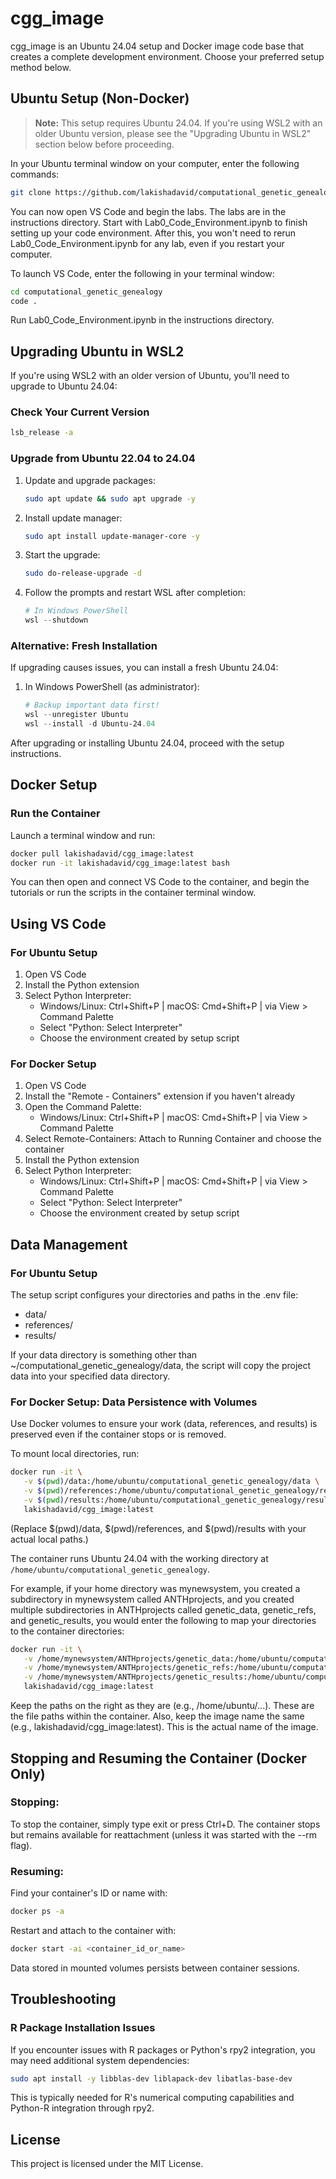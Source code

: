 # cgg_image

cgg_image is an Ubuntu 24.04 setup and Docker image code base that creates a complete development environment. Choose your preferred setup method below.

## Ubuntu Setup (Non-Docker)

> **Note:** This setup requires Ubuntu 24.04. If you're using WSL2 with an older Ubuntu version, please see the "Upgrading Ubuntu in WSL2" section below before proceeding.

In your Ubuntu terminal window on your computer, enter the following commands:

```bash
git clone https://github.com/lakishadavid/computational_genetic_genealogy.git
```

You can now open VS Code and begin the labs. The labs are in the instructions directory. Start with Lab0_Code_Environment.ipynb to finish setting up your code environment. After this, you won't need to rerun Lab0_Code_Environment.ipynb for any lab, even if you restart your computer.

To launch VS Code, enter the following in your terminal window:

```bash
cd computational_genetic_genealogy
code .
```

Run Lab0_Code_Environment.ipynb in the instructions directory.

## Upgrading Ubuntu in WSL2

If you're using WSL2 with an older version of Ubuntu, you'll need to upgrade to Ubuntu 24.04:

### Check Your Current Version

```bash
lsb_release -a
```

### Upgrade from Ubuntu 22.04 to 24.04

1. Update and upgrade packages:

   ```bash
   sudo apt update && sudo apt upgrade -y
   ```

2. Install update manager:

   ```bash
   sudo apt install update-manager-core -y
   ```

3. Start the upgrade:

   ```bash
   sudo do-release-upgrade -d
   ```

4. Follow the prompts and restart WSL after completion:
   ```powershell
   # In Windows PowerShell
   wsl --shutdown
   ```

### Alternative: Fresh Installation

If upgrading causes issues, you can install a fresh Ubuntu 24.04:

1. In Windows PowerShell (as administrator):
   ```powershell
   # Backup important data first!
   wsl --unregister Ubuntu
   wsl --install -d Ubuntu-24.04
   ```

After upgrading or installing Ubuntu 24.04, proceed with the setup instructions.

## Docker Setup

### Run the Container

Launch a terminal window and run:

```bash
docker pull lakishadavid/cgg_image:latest
docker run -it lakishadavid/cgg_image:latest bash
```

You can then open and connect VS Code to the container, and begin the tutorials or run the scripts in the container terminal window.

## Using VS Code

### For Ubuntu Setup

1. Open VS Code
2. Install the Python extension
3. Select Python Interpreter:
   - Windows/Linux: Ctrl+Shift+P | macOS: Cmd+Shift+P | via View > Command Palette
   - Select "Python: Select Interpreter"
   - Choose the environment created by setup script

### For Docker Setup

1. Open VS Code
2. Install the "Remote - Containers" extension if you haven't already
3. Open the Command Palette:
   - Windows/Linux: Ctrl+Shift+P | macOS: Cmd+Shift+P | via View > Command Palette
4. Select Remote-Containers: Attach to Running Container and choose the container
5. Install the Python extension
6. Select Python Interpreter:
   - Windows/Linux: Ctrl+Shift+P | macOS: Cmd+Shift+P | via View > Command Palette
   - Select "Python: Select Interpreter"
   - Choose the environment created by setup script

## Data Management

### For Ubuntu Setup

The setup script configures your directories and paths in the .env file:

- data/
- references/
- results/

If your data directory is something other than ~/computational_genetic_genealogy/data, the script will copy the project data into your specified data directory.

### For Docker Setup: Data Persistence with Volumes

Use Docker volumes to ensure your work (data, references, and results) is preserved even if the container stops or is removed.

To mount local directories, run:

```bash
docker run -it \
   -v $(pwd)/data:/home/ubuntu/computational_genetic_genealogy/data \
   -v $(pwd)/references:/home/ubuntu/computational_genetic_genealogy/references \
   -v $(pwd)/results:/home/ubuntu/computational_genetic_genealogy/results \
   lakishadavid/cgg_image:latest
```

(Replace $(pwd)/data, $(pwd)/references, and $(pwd)/results with your actual local paths.)

The container runs Ubuntu 24.04 with the working directory at `/home/ubuntu/computational_genetic_genealogy`.

For example, if your home directory was mynewsystem, you created a subdirectory in mynewsystem called ANTHprojects, and you created multiple subdirectories in ANTHprojects called genetic_data, genetic_refs, and genetic_results, you would enter the following to map your directories to the container directories:

```bash
docker run -it \
   -v /home/mynewsystem/ANTHprojects/genetic_data:/home/ubuntu/computational_genetic_genealogy/data \
   -v /home/mynewsystem/ANTHprojects/genetic_refs:/home/ubuntu/computational_genetic_genealogy/references \
   -v /home/mynewsystem/ANTHprojects/genetic_results:/home/ubuntu/computational_genetic_genealogy/results \
   lakishadavid/cgg_image:latest
```

Keep the paths on the right as they are (e.g., /home/ubuntu/...). These are the file paths within the container. Also, keep the image name the same (e.g., lakishadavid/cgg_image:latest). This is the actual name of the image.

## Stopping and Resuming the Container (Docker Only)

### Stopping:

To stop the container, simply type exit or press Ctrl+D. The container stops but remains available for reattachment (unless it was started with the --rm flag).

### Resuming:

Find your container's ID or name with:

```bash
docker ps -a
```

Restart and attach to the container with:

```bash
docker start -ai <container_id_or_name>
```

Data stored in mounted volumes persists between container sessions.

## Troubleshooting

### R Package Installation Issues

If you encounter issues with R packages or Python's rpy2 integration, you may need additional system dependencies:

```bash
sudo apt install -y libblas-dev liblapack-dev libatlas-base-dev
```

This is typically needed for R's numerical computing capabilities and Python-R integration through rpy2.

## License

This project is licensed under the MIT License.

